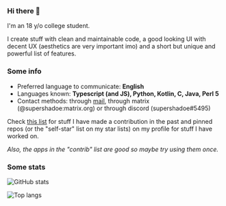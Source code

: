 ### Hi there 👋
I'm an 18 y/o college student.

I create stuff with clean and maintainable code, a good looking UI with decent UX (aesthetics are very important imo) and a short but unique and powerful list of features.

### Some info
- Preferred language to communicate: **English**
- Languages known: **Typescript (and JS), Python, Kotlin, C, Java, Perl 5**
- Contact methods: through [mail](mailto:supershadoe@proton.me), through matrix (@supershadoe:matrix.org) or through discord (supershadoe#5495)

Check [this list](https://github.com/stars/supershadoe/lists/contrib) for stuff
I have made a contribution in the past and pinned repos (or the "self-star"
list on my star lists) on my profile for stuff I have worked on.

_Also, the apps in the "contrib" list are good so maybe try using them once._

### Some stats
![GitHub stats](https://github-readme-stats.vercel.app/api?username=supershadoe&show_icons=true&theme=tokyonight)

![Top langs](https://github-readme-stats.vercel.app/api/top-langs/?username=supershadoe&layout=compact&theme=tokyonight)
